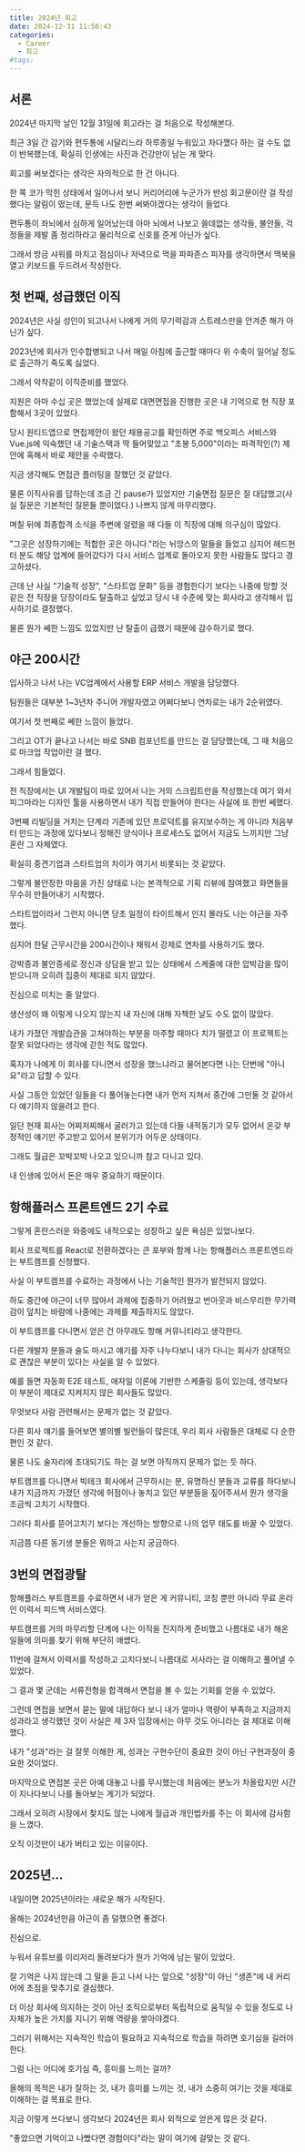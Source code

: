 ```yaml
---
title: 2024년 회고
date: 2024-12-31 11:56:43
categories:
  - Career
  - 회고
#tags:
---
```

## 서론

2024년 마지막 날인 12월 31일에 회고라는 걸 처음으로 작성해본다.

최근 3일 간 감기와 편두통에 시달리느라 하루종일 누워있고 자다깼다 하는 걸 수도 없이 반복했는데, 확실히 인생에는 사진과 건강만이 남는 게 맞다.

회고를 써보겠다는 생각은 자의적으로 한 건 아니다.

한 쪽 코가 막힌 상태에서 일어나서 보니 커리어리에 누군가가 반성 회고문이란 걸 작성했다는 알림이 떴는데, 문득 나도 한번 써봐야겠다는 생각이 들었다.

편두통이 좌뇌에서 심하게 일어났는데 아마 뇌에서 나보고 쓸데없는 생각들, 불안들, 걱정들을 제발 좀 정리하라고 물리적으로 신호를 준게 아닌가 싶다.

그래서 방금 샤워를 마치고 점심이나 저녁으로 먹을 파파존스 피자를 생각하면서 맥북을 열고 키보드를 두드려서 작성한다.

## 첫 번째, 성급했던 이직

2024년은 사실 성인이 되고나서 나에게 거의 무기력감과 스트레스만을 안겨준 해가 아닌가 싶다.

2023년에 회사가 인수합병되고 나서 매일 아침에 출근할 때마다 위 수축이 일어날 정도로 출근하기 죽도록 싫었다.

그래서 악착같이 이직준비를 했었다.

지원은 아마 수십 곳은 했었는데 실제로 대면면접을 진행한 곳은 내 기억으로 현 직장 포함해서 3곳이 있었다.

당시 원티드앱으로 면접제안이 왔던 채용공고를 확인하면 주로 백오피스 서비스와 Vue.js에 익숙했던 내 기술스택과 딱 들어맞았고 "초봉 5,000"이라는 파격적인(?) 제안에 혹해서 바로 제안을 수락했다.

지금 생각해도 면접관 플러팅을 잘했던 것 같았다.

물론 이직사유를 답하는데 조금 긴 pause가 있었지만 기술면접 질문은 잘 대답했고(사실 질문은 기본적인 질문들 뿐이었다.) 나쁘지 않게 마무리했다.

며칠 뒤에 최종합격 소식을 주변에 알렸을 때 다들 이 직장에 대해 의구심이 많았다.

"그곳은 성장하기에는 적합한 곳은 아니다."라는 뉘앙스의 말들을 들었고 심지어 헤드헌터 분도 해당 업계에 들어갔다가 다시 서비스 업계로 돌아오지 못한 사람들도 많다고 경고하셨다.

근데 난 사실 "기술적 성장", "스타트업  문화" 등을 경험한다기 보다는 나중에 망할 것 같은 전 직장을 당장이라도 탈출하고 싶었고 당시 내 수준에 맞는 회사라고 생각해서 입사하기로 결정했다.

물론 뭔가 쎄한 느낌도 있었지만 난 탈출이 급했기 때문에 감수하기로 했다.

## 야근 200시간

입사하고 나서 나는 VC업계에서 사용할 ERP 서비스 개발을 담당했다.

팀원들은 대부분 1~3년차 주니어 개발자였고 어쩌다보니 연차로는 내가 2순위였다.

여기서 첫 번째로 쎄한 느낌이 들었다.

그리고 OT가 끝나고 나서는 바로 SNB 컴포넌트를 만드는 걸 담당했는데, 그 때 처음으로 마크업 작업이란 걸 했다.

그래서 힘들었다.

전 직장에서는 UI 개발팀이 따로 있어서 나는 거의 스크립트만을 작성했는데 여기 와서 피그마라는 디자인 툴을 사용하면서 내가 직접 만들어야 한다는 사실에 또 한번 쎄했다.

3번째 리빌딩을 거치는 단계라 기존에 있던 프로덕트를 유지보수하는 게 아니라 처음부터 만드는 과정에 있다보니 정해진 양식이나 프로세스도 없어서 지금도 느끼지만 그냥 혼란 그 자체였다.

확실히 중견기업과 스타트업의 차이가 여기서 비롯되는 것 같았다.

그렇게 불안정한 마음을 가진 상태로 나는 본격적으로 기획 리뷰에 참여했고 화면들을 무수히 만들어내기 시작했다.

스타트업이라서 그런지 아니면 당초 일정이 타이트해서 인지 몰라도 나는 야근을 자주 했다.

심지어 한달 근무시간을 200시간이나 채워서 강제로 연차를 사용하기도 했다.

강박증과 불안증세로 정신과 상담을 받고 있는 상태에서 스케줄에 대한 압박감을 많이 받으니까 오히려 집중이 제대로 되지 않았다.

진심으로 미치는 줄 알았다.

생산성이 왜 이렇게 나오지 않는지 내 자신에 대해 자책한 날도 수도 없이 많았다.

내가 가졌던 개발습관을 고쳐야하는 부분을 마주할 때마다 치가 떨렸고 이 프로젝트는 잘못 되었다라는 생각에 갇힌 적도 많았다.

혹자가 나에게 이 회사를 다니면서 성장을 했느냐라고 물어본다면 나는 단번에 "아니요"라고 답할 수 있다.

사실 그동안 있었던 일들을 다 풀어놓는다면 내가 먼저 지쳐서 중간에 그만둘 것 같아서 다 얘기하지 않을려고 한다.

일단 현재 회사는 어찌저찌해서 굴러가고 있는데 다들 내적동기가 모두 없어서 온갖 부정적인 얘기만 주고받고 있어서 분위기가 어두운 상태이다.

그래도 월급은 꼬박꼬박 나오고 있으니까 참고 다니고 있다.

내 인생에 있어서 돈은 매우 중요하기 때문이다.

## 항해플러스 프론트엔드 2기 수료

그렇게 혼란스러운 와중에도 내적으로는 성장하고 싶은 욕심은 있었나보다.

회사 프로젝트를 React로 전환하겠다는 큰 포부와 함께 나는 항해플러스 프론트엔드라는 부트캠프를 신청했다.

사실 이 부트캠프를 수료하는 과정에서 나는 기술적인 뭔가가 발전되지 않았다.

하도 중간에 야근이 너무 많아서 과제에 집중하기 어려웠고 번아웃과 비스무리한 무기력감이 덮치는 바람에 나중에는 과제를 제출하지도 않았다.

이 부트캠프를 다니면서 얻은 건 아무래도 항해 커뮤니티라고 생각한다.

다른 개발자 분들과 술도 마시고 얘기를 자주 나누다보니 내가 다니는 회사가 상대적으로 괜찮은 부분이 있다는 사실을 알 수 있었다.

예를 들면 자동화 E2E 테스트, 애자일 이론에 기반한 스케줄링 등이 있는데, 생각보다 이 부분이 제대로 지켜지지 않은 회사들도 많았다.

무엇보다 사람 관련해서는 문제가 없는 것 같았다.

다른 회사 얘기를 들어보면 별의별 빌런들이 많은데, 우리 회사 사람들은 대체로 다 순한 편인 것 같다.

물론 나도 술자리에 초대되기도 하는 걸 보면 아직까지 문제가 없는 듯 하다.

부트캠프를 다니면서 빅테크 회사에서 근무하시는 분, 유명하신 분들과 교류를 하다보니 내가 지금까지 가졌던 생각에 허점이나 놓치고 있던 부분들을 짚어주셔서 뭔가 생각을 조금씩 고치기 시작했다.

그러다 회사를 뜯어고치기 보다는 개선하는 방향으로 나의 업무 태도를 바꿀 수 있었다.

지금쯤 다른 동기생 분들은 뭐하고 사는지 궁금하다.

## 3번의 면접광탈

항해플러스 부트캠프를 수료하면서 내가 얻은 게 커뮤니티, 코칭 뿐만 아니라 무료 온라인 이력서 피드백 서비스였다.

부트캠프를 거의 마무리할 단계에 나는 이직을 진지하게 준비했고 나름대로 내가 해온 일들에 의미를 찾기 위해 부단히 애쎴다.

11번에 걸쳐서 이력서를 작성하고 고치다보니 나름대로 서사라는 걸 이해하고 풀어낼 수 있었다.

그 결과 몇 군데는 서류전형을 합격해서 면접을 볼 수 있는 기회를 얻을 수 있었다.

그런데 면접을 보면서 묻는 말에 대답하다 보니 내가 얼마나 역량이 부족하고 지금까지 성과라고 생각했던 것이 사실은 제 3자 입장에서는 아무 것도 아니라는 걸 제대로 이해했다.

내가 "성과"라는 걸 잘못 이해한 게, 성과는 구현수단이 중요한 것이 아닌 구현과정이 중요한 것이었다.

마지막으로 면접본 곳은 아예 대놓고 나를 무시했는데 처음에는 분노가 차올랐지만 시간이 지나다보니 나를 돌아보는 계기가 되었다.

그래서 오히려 시장에서 찾지도 않는 나에게 월급과 개인법카를 주는 이 회사에 감사함을 느꼈다.

오직 이것만이 내가 버티고 있는 이유이다.

## 2025년...

내일이면 2025년이라는 새로운 해가 시작된다.

올해는 2024년만큼 야근이 좀 덜했으면 좋겠다.

진심으로.

누워서 유튜브를 이리저리 돌려보다가 뭔가 기억에 남는 말이 있었다.

잘 기억은 나지 않는데 그 말을 듣고 나서 나는 앞으로 "성장"이 아닌 "생존"에 내 커리어에 초점을 맞추기로 결심했다.

더 이상 회사에 의지하는 것이 아닌 조직으로부터 독립적으로 움직일 수 있을 정도로 나 자체가 높은 가치를 지니기 위해 역량을 쌓아야겠다.

그러기 위해서는 지속적인 학습이 필요하고 지속적으로 학습을 하려면 호기심을 길러야 한다.

그럼 나는 어디에 호기심 즉, 흥미를 느끼는 걸까?

올해의 목적은 내가 잘하는 것, 내가 흥미를 느끼는 것, 내가 소중히 여기는 것을 제대로 이해하는 걸 목표로 한다.

지금 이렇게 쓰다보니 생각보다 2024년은 회사 외적으로 얻은게 많은 것 같다.

"좋았으면 기억이고 나빴다면 경험이다"라는 말이 여기에 걸맞는 것 같다.